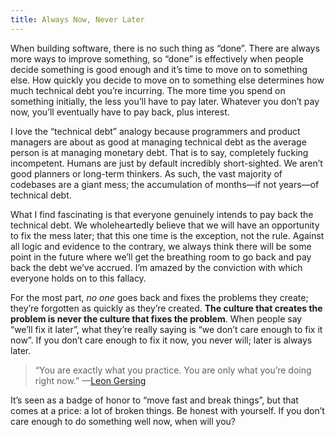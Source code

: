 ```yaml
---
title: Always Now, Never Later
---
```


When building software, there is no such thing as “done”. There are always more ways to improve something, so “done” is effectively when people decide something is good enough and it’s time to move on to something else. How quickly you decide to move on to something else determines how much technical debt you’re incurring. The more time you spend on something initially, the less you’ll have to pay later. Whatever you don’t pay now, you’ll eventually have to pay back, plus interest.

I love the “technical debt” analogy because programmers and product managers are about as good at managing technical debt as the average person is at managing monetary debt. That is to say, completely fucking incompetent. Humans are just by default incredibly short-sighted. We aren’t good planners or long-term thinkers. As such, the vast majority of codebases are a giant mess; the accumulation of months—if not years—of technical debt.

What I find fascinating is that everyone genuinely intends to pay back the technical debt. We wholeheartedly believe that we will have an opportunity to fix the mess later; that this one time is the exception, not the rule. Against all logic and evidence to the contrary, we always think there will be some point in the future where we’ll get the breathing room to go back and pay back the debt we’ve accrued. I’m amazed by the conviction with which everyone holds on to this fallacy.

For the most part, _no one_ goes back and fixes the problems they create; they’re forgotten as quickly as they’re created. **The culture that creates the problem is never the culture that fixes the problem**. When people say “we’ll fix it later”, what they’re really saying is “we don’t care enough to fix it now”. If you don’t care enough to fix it now, you never will; later is always later.

> “You are exactly what you practice. You are only what you’re doing right now.” —[Leon Gersing](http://leongersing.tumblr.com/post/23467076762/permission-granted)

It’s seen as a badge of honor to “move fast and break things”, but that comes at a price: a lot of broken things. Be honest with yourself. If you don’t care enough to do something well now, when will you?
